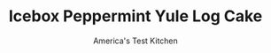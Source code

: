 ---
layout: ../../layouts/MarkdownPostLayout.astro
title: Icebox Peppermint Yule Log Cake
author: America's Test Kitchen
pubDate: 2023-03-15
description: "Get into the holiday spirit with this easy dessert pairing peppermint and chocolate."
image_url: https://res.cloudinary.com/hksqkdlah/image/upload/ar_1:1,c_fill,dpr_2.0,f_auto,fl_lossy.progressive.strip_profile,g_faces:auto,q_auto:low,w_344/4629_sfs-peppermintlog-318593
tags: ["Desserts or Baked Goods","Cakes","Holiday"]
calories: 4428
protein: 6
carbohydrates: 62
fats: 
fiber: 4
ingredients: ["20 , round red- and white-striped hard peppermint candies","2 3/4 cups, heavy cream","1/2 cup (2 ounces), confectioners' sugar","1/2 teaspoon, vanilla extract","1/4 teaspoon, peppermint extract","36 , Nabisco Famous Chocolate Wafers","1/4 cup (¾ ounce), cocoa powder, sifted",", Candy spearmint leaves and Red Hots for garnish"]
serves: 6
time: ""
instructions: ["Make peppermint cream: Process candies in food processor until crushed but not ground. With electric mixer, beat 1 1/2 cups cream, 1/4 cup sugar, vanilla, and peppermint extract in large bowl until soft peaks form. Using rubber spatula, fold crushed candy into peppermint cream.","Make cookie stacks: Spread 1 tablespoon peppermint cream on chocolate wafer. Top with another wafer and repeat 4 more times to produce stack of 6 wafers with cream in between each cookie. Make 6 stacks, each with 6 wafers. Spread 1 tablespoon peppermint cream on top of 5 stacks, leaving 1 stack plain.","Make log: Lay cookie stacks on sides and press together end to end, making one 16-inch log (plain stack without cream on top wafer should be placed at end). Wrap log in plastic and freeze until firm, at least 5 hours or up to 1 week.","Trim log: With electric mixer, beat remaining 1 1/4 cups cream, remaining 1/4 cup sugar, and cocoa in large bowl until stiff peaks form. Cut thin piece diagonally from one end of frozen log and discard. Cut 2-inch piece diagonally from other end of frozen log and set aside.","Make bump: Transfer frozen cake to serving platter. Spread all but 1/2 cup cocoa cream evenly over top, sides, and ends of log. Press reserved 2-inch piece on top of log to make bump, placing it several inches from one end of log. Cover bump with remaining cocoa cream.","Decorate log: Drag tines of fork down length of log to simulate bark. Freeze until firm, at least 3 hours or up to 2 days. Before serving, let stand at room temperature for 20 minutes. Garnish platter with candy spearmint leaves and red hot candies."]
nutrition: ["333 mg Potassium","185 mg Phosphorus","97 mg Calcium","3 mg Iron","82 mg Magnesium","254 mg Sodium","1 mg Zinc","55 g Fat","1 mg Niacin (B3)","16 g Monounsaturated","3 g Polyunsaturated","150 mg Cholesterol","32 g Saturated","4 g Fiber","14 µg Folic acid","12 µg Folate (food)","44 g Sugars","6 µg Vitamin K","65 g Water","62 g Carbs","36 µg Folate equivalent (total)","6 g Protein","1 mg Vitamin E","449 µg Vitamin A","738 kcal Energy","27 g Sugars, added","4428 calories"]
notes: "If you prefer, place the peppermint candies in a zipper-lock plastic bag and crush them with a rolling pin or heavy skillet. For the chocolate wafers, a 9-ounce box will give you enough for this recipe."
---
